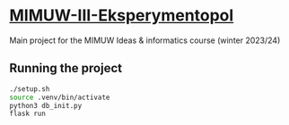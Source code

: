 # [MIMUW-III-Eksperymentopol](https://mgr0dzicki.eu.pythonanywhere.com/?fbclid=IwAR0mfOxtOQ1-no1tLKtBS7aAtJ80LROtFODqpYw4E24GhjbNGHaP4-V4H6Y)

Main project for the MIMUW Ideas &amp; informatics course (winter 2023/24)

## Running the project

```bash
./setup.sh
source .venv/bin/activate
python3 db_init.py
flask run
```

